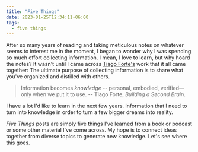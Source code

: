 ```yaml
---
title: "Five Things"
date: 2023-01-25T12:34:11-06:00
tags:
  - five things
---
```


After so many years of reading and taking meticulous notes on whatever seems to interest me in the moment, I began to wonder why I was spending so much effort collecting information. I mean, I love to learn, but why hoard the notes? It wasn't until I came across [Tiago Forte's](https://fortelabs.com) work that it all came together: The ultimate purpose of collecting information is to share what you've organized and distilled with others.

> Information becomes *knowledge* -- personal, embodied, verified—only when we put it to use. -- Tiago Forte, *Building a Second Brain*.

I have a lot I'd like to learn in the next few years. Information that I need to turn into knowledge in order to turn a few bigger dreams into reality.

*Five Things* posts are simply five things I've learned from a book or podcast or some other material I've come across. My hope is to connect ideas together from diverse topics to generate new knowledge. Let's see where this goes.
